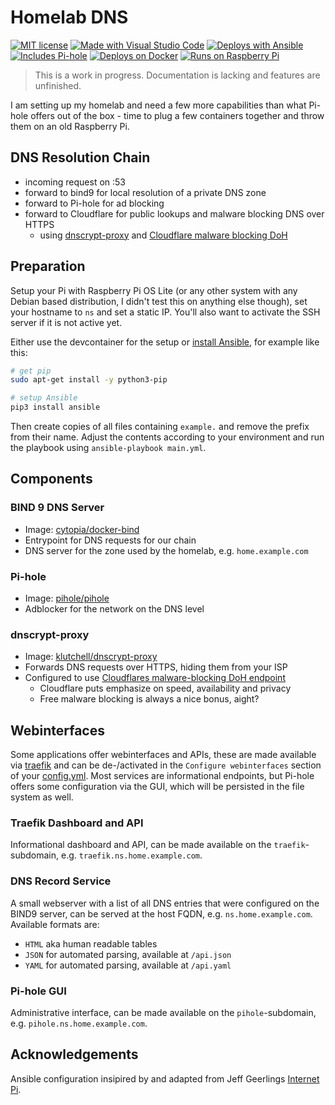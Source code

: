 # Homelab DNS

[![MIT license](https://img.shields.io/badge/License-MIT-blue?style=flat&labelColor=dimgrey)](./LICENSE)
[![Made with Visual Studio Code](https://img.shields.io/badge/Made%20with%20VSCode-dimgrey?style=flat&logo=visual%20studio%20code&logoColor=blue)](https://code.visualstudio.com/)
[![Deploys with Ansible](https://img.shields.io/badge/Deploys%20with%20Ansible-dimgrey?style=flat&logo=ansible&logoColor=black)](https://www.ansible.com/)
[![Includes Pi-hole](https://img.shields.io/badge/Includes%20Pi%20Hole-dimgrey?style=flat&logo=pihole&logoColor=firebrick)](https://pi-hole.net/)
[![Deploys on Docker](https://img.shields.io/badge/Deploys%20on%20Docker-dimgrey?style=flat&logo=docker&logoColor=blue)](https://www.docker.com/)
[![Runs on Raspberry Pi](https://img.shields.io/badge/Runs%20on%20Raspberry%20Pi-dimgrey?style=flat&logo=raspberrypi&logoColor=firebrick)](https://www.raspberrypi.org/)

> This is a work in progress. Documentation is lacking and features are unfinished.

I am setting up my homelab and need a few more capabilities than what Pi-hole offers out of the box - time to plug a few containers together and throw them on an old Raspberry Pi.

## DNS Resolution Chain

* incoming request on :53
* forward to bind9 for local resolution of a private DNS zone
* forward to Pi-hole for ad blocking
* forward to Cloudflare for public lookups and malware blocking DNS over HTTPS
  * using [dnscrypt-proxy](https://github.com/DNSCrypt/dnscrypt-proxy) and [Cloudflare malware blocking DoH](https://developers.cloudflare.com/1.1.1.1/setup/#dns-over-https-doh)

## Preparation

Setup your Pi with Raspberry Pi OS Lite (or any other system with any Debian based distribution, I didn't test this on anything else though), set your hostname to `ns` and set a static IP. You'll also want to activate the SSH server if it is not active yet.

Either use the devcontainer for the setup or [install Ansible](https://docs.ansible.com/ansible/latest/installation_guide/intro_installation.html), for example like this:

```bash
# get pip
sudo apt-get install -y python3-pip

# setup Ansible
pip3 install ansible
```

Then create copies of all files containing `example.` and remove the prefix from their name. Adjust the contents according to your environment and run the playbook using `ansible-playbook main.yml`.

## Components

### BIND 9 DNS Server

* Image: [cytopia/docker-bind](https://github.com/cytopia/docker-bind)
* Entrypoint for DNS requests for our chain
* DNS server for the zone used by the homelab, e.g. `home.example.com`

### Pi-hole

* Image: [pihole/pihole](https://github.com/pi-hole/docker-pi-hole)
* Adblocker for the network on the DNS level

### dnscrypt-proxy

* Image: [klutchell/dnscrypt-proxy](https://github.com/klutchell/dnscrypt-proxy-docker)
* Forwards DNS requests over HTTPS, hiding them from your ISP
* Configured to use [Cloudflares malware-blocking DoH endpoint](https://developers.cloudflare.com/1.1.1.1/setup/#dns-over-https-doh)
  * Cloudflare puts emphasize on speed, availability and privacy
  * Free malware blocking is always a nice bonus, aight?

## Webinterfaces

Some applications offer webinterfaces and APIs, these are made available via [traefik](https://traefik.io/) and can be de-/activated in the `Configure webinterfaces` section of your [config.yml](./example.config.yml). Most services are informational endpoints, but Pi-hole offers some configuration via the GUI, which will be persisted in the file system as well.

### Traefik Dashboard and API

Informational dashboard and API, can be made available on the `traefik`-subdomain, e.g. `traefik.ns.home.example.com`.

### DNS Record Service

A small webserver with a list of all DNS entries that were configured on the BIND9 server, can be served at the host FQDN, e.g. `ns.home.example.com`. Available formats are:

* `HTML` aka human readable tables
* `JSON` for automated parsing, available at `/api.json`
* `YAML` for automated parsing, available at `/api.yaml`

### Pi-hole GUI

Administrative interface, can be made available on the `pihole`-subdomain, e.g. `pihole.ns.home.example.com`.

## Acknowledgements

Ansible configuration insipired by and adapted from Jeff Geerlings [Internet Pi](https://github.com/geerlingguy/internet-pi).

